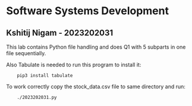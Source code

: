 # Software Systems Development
## Kshitij Nigam - 2023202031

This lab contains Python file handling and does Q1 with 5 subparts in one file sequentially.

Also Tabulate is needed to run this program to install it:
```
    pip3 install tabulate
```

To work correctly copy the stock_data.csv file to same directory and run: 

```
    ./2023202031.py
```
